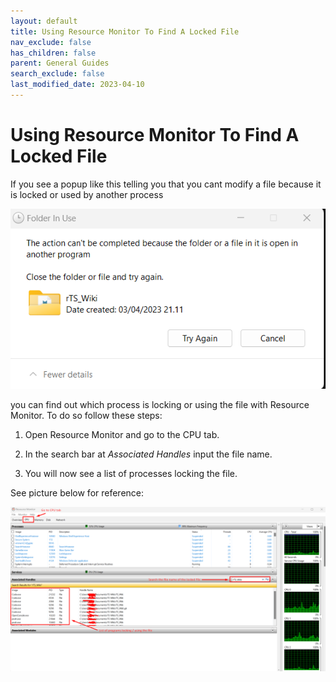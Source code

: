 ```yaml
---
layout: default
title: Using Resource Monitor To Find A Locked File
nav_exclude: false
has_children: false
parent: General Guides
search_exclude: false
last_modified_date: 2023-04-10
---
```


# Using Resource Monitor To Find A Locked File

If you see a popup like this telling you that you cant modify a file because it is locked or used by another process

![folderInUse.png](/assets/resource-monitor/folderInUse.png)

you can find out which process is locking or using the file with Resource Monitor. To do so follow these steps:

1. Open Resource Monitor and go to the CPU tab.

2. In the search bar at *Associated Handles* input the file name.

3. You will now see a list of processes locking the file.

See picture below for reference:

![rsmLockedFile.png](/assets/resource-monitor/rsmLockedFile.png)